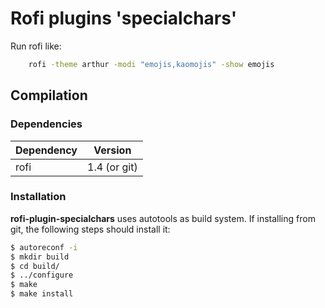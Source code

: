 # Rofi plugins 'specialchars'

Run rofi like:

```bash
    rofi -theme arthur -modi "emojis,kaomojis" -show emojis
```

## Compilation

### Dependencies

| Dependency | Version         |
|------------|-----------------|
| rofi 	     | 1.4 (or git)	   |

### Installation

**rofi-plugin-specialchars** uses autotools as build system. If installing from
git, the following steps should install it:

```bash
$ autoreconf -i
$ mkdir build
$ cd build/
$ ../configure
$ make
$ make install
```
